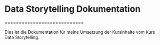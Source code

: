 # Data Storytelling Dokumentation
============================

Dies ist die Dokumentation für meine Umsetzung der Kursinhalte vom Kurs Data Storytelling.
